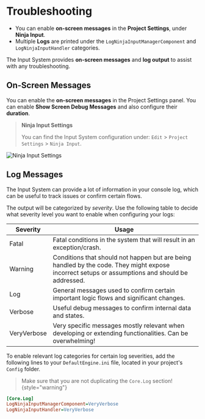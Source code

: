 # Troubleshooting
<primary-label ref="input"/>

<tldr>
    <ul>
        <li>You can enable <b>on-screen messages</b> in the <b>Project Settings</b>, under <b>Ninja Input</b>.</li>
        <li>Multiple <b>Logs</b> are printed under the <code>LogNinjaInputManagerComponent</code> and <code>LogNinjaInputHandler</code> categories.</li>
    </ul>
</tldr>

The Input System provides **on-screen messages** and **log output** to assist with any troubleshooting.

## On-Screen Messages

You can enable the **on-screen messages** in the Project Settings panel. You can enable **Show Screen Debug Messages**
and also configure their **duration**.

> **Ninja Input Settings**
> 
> You can find the Input System configuration under: `Edit` > `Project Settings` > `Ninja Input`.

![Ninja Input Settings](ipt_settings.png "Ninja Input Settings")

## Log Messages

The Input System can provide a lot of information in your console log, which can be useful to track issues or confirm 
certain flows.

The output will be categorized by _severity_. Use the following table to decide what severity level you want to enable
when configuring your logs:

| Severity    | Usage                                                                                                                                           |
|-------------|-------------------------------------------------------------------------------------------------------------------------------------------------|
| Fatal       | Fatal conditions in the system that will result in an exception/crash.                                                                          |
| Warning     | Conditions that should not happen but are being handled by the code. They might expose incorrect setups or assumptions and should be addressed. |
| Log         | General messages used to confirm certain important logic flows and significant changes.                                                         |
| Verbose     | Useful debug messages to confirm internal data and states.                                                                                      |
| VeryVerbose | Very specific messages mostly relevant when developing or extending functionalities. Can be overwhelming!                                       |

To enable relevant log categories for certain log severities, add the following lines to your `DefaultEngine.ini` file, located in your project's `Config` folder.


> Make sure that you are not duplicating the `Core.Log` section!
{style="warning"}

``` ini
[Core.Log]
LogNinjaInputManagerComponent=VeryVerbose
LogNinjaInputHandler=VeryVerbose
```
